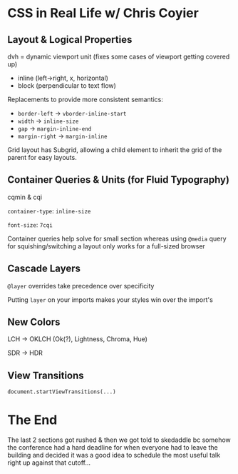 # CSS in Real Life w/ Chris Coyier

## Layout & Logical Properties ##

dvh = dynamic viewport unit (fixes some cases of viewport getting covered up)

- inline (left->right, x, horizontal)
- block (perpendicular to text flow)

Replacements to provide more consistent semantics:
- `border-left` -> `vborder-inline-start`
- `width` -> `inline-size`
- `gap` -> `margin-inline-end`
- `margin-right` -> `margin-inline`

Grid layout has Subgrid, allowing a child element to inherit the grid of the parent for easy layouts.

## Container Queries & Units (for Fluid Typography) ##

cqmin & cqi

`container-type`: `inline-size`

`font-size`: `7cqi`

Container queries help solve for small section whereas using `@media` query for squishing/switching a layout only
works for a full-sized browser

## Cascade Layers ##
`@layer` overrides take precedence over specificity

Putting `layer` on your imports makes your styles win over the import's

## New Colors ##
LCH -> OKLCH (Ok(?), Lightness, Chroma, Hue)

SDR -> HDR

## View Transitions ##
`document.startViewTransitions(...)`

# The End #
The last 2 sections got rushed & then we got told to skedaddle bc somehow the conference had a hard deadline for when 
everyone had to leave the building and decided it was a good idea to schedule the most useful talk right up against
that cutoff...